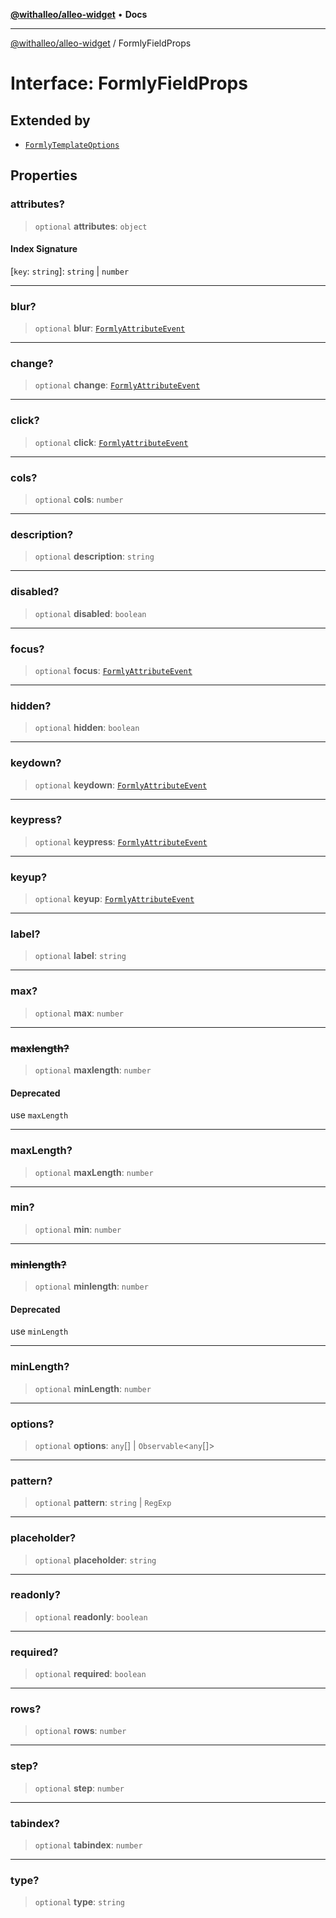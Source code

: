 [**@withalleo/alleo-widget**](../README.md) • **Docs**

***

[@withalleo/alleo-widget](../globals.md) / FormlyFieldProps

# Interface: FormlyFieldProps

## Extended by

- [`FormlyTemplateOptions`](FormlyTemplateOptions.md)

## Properties

### attributes?

> `optional` **attributes**: `object`

#### Index Signature

 \[`key`: `string`\]: `string` \| `number`

***

### blur?

> `optional` **blur**: [`FormlyAttributeEvent`](../type-aliases/FormlyAttributeEvent.md)

***

### change?

> `optional` **change**: [`FormlyAttributeEvent`](../type-aliases/FormlyAttributeEvent.md)

***

### click?

> `optional` **click**: [`FormlyAttributeEvent`](../type-aliases/FormlyAttributeEvent.md)

***

### cols?

> `optional` **cols**: `number`

***

### description?

> `optional` **description**: `string`

***

### disabled?

> `optional` **disabled**: `boolean`

***

### focus?

> `optional` **focus**: [`FormlyAttributeEvent`](../type-aliases/FormlyAttributeEvent.md)

***

### hidden?

> `optional` **hidden**: `boolean`

***

### keydown?

> `optional` **keydown**: [`FormlyAttributeEvent`](../type-aliases/FormlyAttributeEvent.md)

***

### keypress?

> `optional` **keypress**: [`FormlyAttributeEvent`](../type-aliases/FormlyAttributeEvent.md)

***

### keyup?

> `optional` **keyup**: [`FormlyAttributeEvent`](../type-aliases/FormlyAttributeEvent.md)

***

### label?

> `optional` **label**: `string`

***

### max?

> `optional` **max**: `number`

***

### ~~maxlength?~~

> `optional` **maxlength**: `number`

#### Deprecated

use `maxLength`

***

### maxLength?

> `optional` **maxLength**: `number`

***

### min?

> `optional` **min**: `number`

***

### ~~minlength?~~

> `optional` **minlength**: `number`

#### Deprecated

use `minLength`

***

### minLength?

> `optional` **minLength**: `number`

***

### options?

> `optional` **options**: `any`[] \| `Observable`\<`any`[]\>

***

### pattern?

> `optional` **pattern**: `string` \| `RegExp`

***

### placeholder?

> `optional` **placeholder**: `string`

***

### readonly?

> `optional` **readonly**: `boolean`

***

### required?

> `optional` **required**: `boolean`

***

### rows?

> `optional` **rows**: `number`

***

### step?

> `optional` **step**: `number`

***

### tabindex?

> `optional` **tabindex**: `number`

***

### type?

> `optional` **type**: `string`
